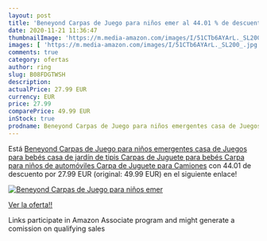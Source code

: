 ```yaml
---
layout: post
title: 'Beneyond Carpas de Juego para niños emer al 44.01 % de descuento'
date: 2020-11-21 11:36:47
thumbnailImage: 'https://m.media-amazon.com/images/I/51CTb6AYArL._SL200_.jpg'
images: [ 'https://m.media-amazon.com/images/I/51CTb6AYArL._SL200_.jpg' ]
comments: true
category: ofertas
author: ring
slug: B08FDGTWSH
description:
actualPrice: 27.99 EUR
currency: EUR
price: 27.99
comparePrice: 49.99 EUR
inStock: true
prodname: Beneyond Carpas de Juego para niños emergentes casa de Juegos para bebés  casa de jardín de tipis Carpas de Juguete para bebés Carpa para niños de automóviles Carpa de Juguete para Camiones
---
```


Está [Beneyond Carpas de Juego para niños emergentes casa de Juegos para bebés  casa de jardín de tipis Carpas de Juguete para bebés Carpa para niños de automóviles Carpa de Juguete para Camiones](https://www.amazon.es/dp/B08FDGTWSH/?tag=tolees-21) con 44.01 de descuento por 27.99 EUR (original: 49.99 EUR) en el siguiente enlace!

[![Beneyond Carpas de Juego para niños emer](https://m.media-amazon.com/images/I/51CTb6AYArL._SL200_.jpg)](https://www.amazon.es/dp/B08FDGTWSH/?tag=tolees-21)

[Ver la oferta!!](https://www.amazon.es/dp/B08FDGTWSH/?tag=tolees-21)

Links participate in Amazon Associate program and might generate a comission on qualifying sales


